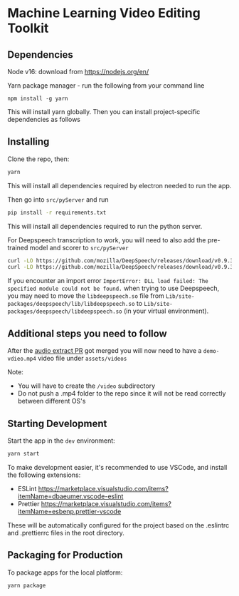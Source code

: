 # Machine Learning Video Editing Toolkit

## Dependencies

Node v16: download from https://nodejs.org/en/

Yarn package manager - run the following from your command line

```
npm install -g yarn
```

This will install yarn globally. Then you can install project-specific dependencies as follows

## Installing

Clone the repo, then:

```bash
yarn
```

This will install all dependencies required by electron needed to run the app.

Then go into `src/pyServer` and run

```bash
pip install -r requirements.txt
```

This will install all dependencies required to run the python server.

For Deepspeech transcription to work, you will need to also add the pre-trained model and scorer to `src/pyServer`

```bash
curl -LO https://github.com/mozilla/DeepSpeech/releases/download/v0.9.3/deepspeech-0.9.3-models.pbmm
curl -LO https://github.com/mozilla/DeepSpeech/releases/download/v0.9.3/deepspeech-0.9.3-models.scorer
```

If you encounter an import error `ImportError: DLL load failed: The specified module could not be found.` when trying to use Deepspeech, you may need to move the `libdeepspeech.so` file from
`Lib/site-packages/deepspeech/lib/libdeepspeech.so` to
`Lib/site-packages/deepspeech/libdeepspeech.so` (in your virtual environment).

## Additional steps you need to follow

After the [audio extract PR](https://github.com/patrickbrett/mlvet/pull/12) got merged you will now need to have a `demo-vdieo.mp4` video file under `assets/videos`

Note:

- You will have to create the `/video` subdirectory
- Do not push a .mp4 folder to the repo since it will not be read correctly between different OS's

## Starting Development

Start the app in the `dev` environment:

```bash
yarn start
```

To make development easier, it's recommended to use VSCode, and install the following extensions:

- ESLint https://marketplace.visualstudio.com/items?itemName=dbaeumer.vscode-eslint
- Prettier https://marketplace.visualstudio.com/items?itemName=esbenp.prettier-vscode

These will be automatically configured for the project based on the .eslintrc and .prettierrc files in the root directory.

## Packaging for Production

To package apps for the local platform:

```bash
yarn package
```
